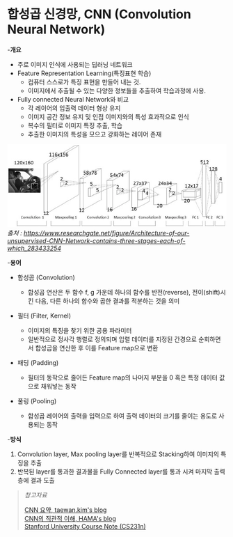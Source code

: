 # 합성곱 신경망, CNN (Convolution Neural Network)
-**개요**

* 주로 이미지 인식에 사용되는 딥러닝 네트워크
* Feature Representation Learning(특징표현 학습)
    + 컴퓨터 스스로가 특징 표현을 만들어 내는 것.
    + 이미지에서 추출될 수 있는 다양한 정보들을 추출하여 학습과정에 사용.
* Fully connected Neural Network와 비교
    + 각 레이어의 입출력 데이터 형상 유지
    + 이미지 공간 정보 유지 및 인접 이미지와의 특성 효과적으로 인식
    + 복수의 필터로 이미지 특징 추출, 학습
    + 추출한 이미지의 특성을 모으고 강화하는 레이어 존재

![CNN](/Project_Note/images/cnn.png)
*출처 : https://www.researchgate.net/figure/Architecture-of-our-unsupervised-CNN-Network-contains-three-stages-each-of-which_283433254*

-**용어**

* 합성곱 (Convolution)
    + 합성곱 연산은 두 함수 f, g 가운데 하나의 함수를 반전(reverse), 전이(shift)시킨 다음, 다른 하나의 함수와 곱한 결과를 적분하는 것을 의미

* 필터 (Filter, Kernel)
    - 이미지의 특징을 찾기 위한 공용 파라미터
    - 일반적으로 정사각 행렬로 정의되며 입렬 데이터를 지정된 간경으로 순회하면서 합성곱을 연산한 후 이를 Feature map으로 변환

* 패딩 (Padding)
    - 필터의 동작으로 줄어든 Feature map의 나머지 부분을 0 혹은 특정 데이터 값으로 채워넣는 동작

* 풀링 (Pooling)
    - 합성곱 레이어의 출력을 입력으로 하여 출력 데이터의 크기를 줄이는 용도로 사용되는 동작

-**방식**
1. Convolution layer, Max pooling layer를 반복적으로 Stacking하여 이미지의 특징을 추출  
2. 반복된 layer를 통과한 결과물을 Fully Connected layer를 통과 시켜 마지막 출력층에 결과 도출




>   *참고자료*
>   
>   [CNN 요약, taewan.kim's blog]  
>   [CNN의 직관적 이해, HAMA's blog]  
>   [Stanford University Course Note (CS231n)]  






[CNN 요약, taewan.kim's blog]: http://taewan.kim/post/cnn/
[CNN의 직관적 이해, HAMA's blog]: http://hamait.tistory.com/535
[Stanford University Course Note (CS231n)]: http://cs231n.github.io/